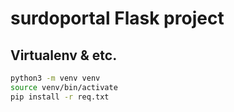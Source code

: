 # surdoportal Flask project

## Virtualenv & etc.
```bash
python3 -m venv venv
source venv/bin/activate
pip install -r req.txt
```
